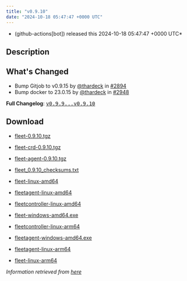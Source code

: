 ```yaml
---
title: "v0.9.10"
date: "2024-10-18 05:47:47 +0000 UTC"
---
```



* (github-actions[bot]) released this 2024-10-18 05:47:47 +0000 UTC*



## Description


<h2>What's Changed</h2>
<ul>
<li>Bump Gitjob to v0.9.15 by <a class="user-mention notranslate" data-hovercard-type="user" data-hovercard-url="/users/thardeck/hovercard" data-octo-click="hovercard-link-click" data-octo-dimensions="link_type:self" href="https://github.com/thardeck">@thardeck</a> in <a class="issue-link js-issue-link" data-error-text="Failed to load title" data-id="2545729437" data-permission-text="Title is private" data-url="https://github.com/rancher/fleet/issues/2894" data-hovercard-type="pull_request" data-hovercard-url="/rancher/fleet/pull/2894/hovercard" href="https://github.com/rancher/fleet/pull/2894">#2894</a></li>
<li>Bump docker to 23.0.15 by <a class="user-mention notranslate" data-hovercard-type="user" data-hovercard-url="/users/thardeck/hovercard" data-octo-click="hovercard-link-click" data-octo-dimensions="link_type:self" href="https://github.com/thardeck">@thardeck</a> in <a class="issue-link js-issue-link" data-error-text="Failed to load title" data-id="2575787802" data-permission-text="Title is private" data-url="https://github.com/rancher/fleet/issues/2948" data-hovercard-type="pull_request" data-hovercard-url="/rancher/fleet/pull/2948/hovercard" href="https://github.com/rancher/fleet/pull/2948">#2948</a></li>
</ul>
<p><strong>Full Changelog</strong>: <a class="commit-link" href="https://github.com/rancher/fleet/compare/v0.9.9...v0.9.10"><tt>v0.9.9...v0.9.10</tt></a></p>



## Download


* [fleet-0.9.10.tgz](https://github.com/rancher/fleet/releases/download/v0.9.10/fleet-0.9.10.tgz)

* [fleet-crd-0.9.10.tgz](https://github.com/rancher/fleet/releases/download/v0.9.10/fleet-crd-0.9.10.tgz)

* [fleet-agent-0.9.10.tgz](https://github.com/rancher/fleet/releases/download/v0.9.10/fleet-agent-0.9.10.tgz)

* [fleet_0.9.10_checksums.txt](https://github.com/rancher/fleet/releases/download/v0.9.10/fleet_0.9.10_checksums.txt)

* [fleet-linux-amd64](https://github.com/rancher/fleet/releases/download/v0.9.10/fleet-linux-amd64)

* [fleetagent-linux-amd64](https://github.com/rancher/fleet/releases/download/v0.9.10/fleetagent-linux-amd64)

* [fleetcontroller-linux-amd64](https://github.com/rancher/fleet/releases/download/v0.9.10/fleetcontroller-linux-amd64)

* [fleet-windows-amd64.exe](https://github.com/rancher/fleet/releases/download/v0.9.10/fleet-windows-amd64.exe)

* [fleetcontroller-linux-arm64](https://github.com/rancher/fleet/releases/download/v0.9.10/fleetcontroller-linux-arm64)

* [fleetagent-windows-amd64.exe](https://github.com/rancher/fleet/releases/download/v0.9.10/fleetagent-windows-amd64.exe)

* [fleetagent-linux-arm64](https://github.com/rancher/fleet/releases/download/v0.9.10/fleetagent-linux-arm64)

* [fleet-linux-arm64](https://github.com/rancher/fleet/releases/download/v0.9.10/fleet-linux-arm64)




*Information retrieved from [here](https://github.com/rancher/fleet/releases/tag/v0.9.10)*

